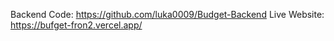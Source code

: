Backend Code: https://github.com/luka0009/Budget-Backend Live Website: https://bufget-fron2.vercel.app/
